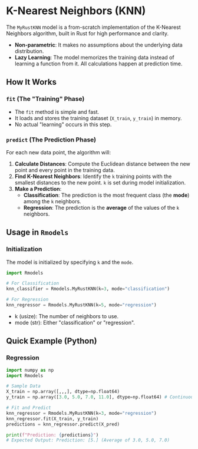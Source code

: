 # K-Nearest Neighbors (KNN)

The `MyRustKNN` model is a from-scratch implementation of the K-Nearest Neighbors algorithm, built in Rust for high performance and clarity.

- **Non-parametric**: It makes no assumptions about the underlying data distribution.
- **Lazy Learning**: The model memorizes the training data instead of learning a function from it. All calculations happen at prediction time.

## How It Works

### `fit` (The "Training" Phase)

- The `fit` method is simple and fast.
- It loads and stores the training dataset (`X_train`, `y_train`) in memory.
- No actual "learning" occurs in this step.

### `predict` (The Prediction Phase)

For each new data point, the algorithm will:

1.  **Calculate Distances**: Compute the Euclidean distance between the new point and every point in the training data.
2.  **Find K-Nearest Neighbors**: Identify the `k` training points with the smallest distances to the new point. `k` is set during model initialization.
3.  **Make a Prediction**:
    - **Classification**: The prediction is the most frequent class (the **mode**) among the `k` neighbors.
    - **Regression**: The prediction is the **average** of the values of the `k` neighbors.

## Usage in `Rmodels`

### Initialization

The model is initialized by specifying `k` and the `mode`.

```python
import Rmodels

# For Classification
knn_classifier = Rmodels.MyRustKNN(k=3, mode="classification")

# For Regression
knn_regressor = Rmodels.MyRustKNN(k=5, mode="regression")
```

- k (usize): The number of neighbors to use.
- mode (str): Either "classification" or "regression".

## Quick Example (Python)

### Regression

```python
import numpy as np
import Rmodels

# Sample Data
X_train = np.array([,,,], dtype=np.float64)
y_train = np.array([3.0, 5.0, 7.0, 11.0], dtype=np.float64) # Continuous values

# Fit and Predict
knn_regressor = Rmodels.MyRustKNN(k=3, mode="regression")
knn_regressor.fit(X_train, y_train)
predictions = knn_regressor.predict(X_pred)

print(f"Prediction: {predictions}")
# Expected Output: Prediction: [5.] (Average of 3.0, 5.0, 7.0)
```
